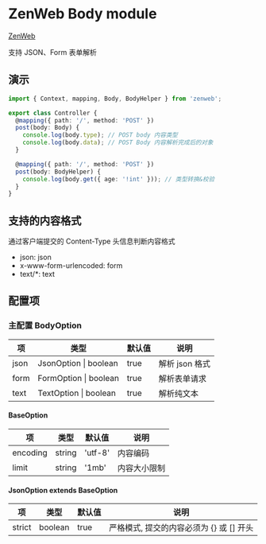 # ZenWeb Body module

[ZenWeb](https://www.npmjs.com/package/zenweb)

支持 JSON、Form 表单解析

## 演示
```ts
import { Context, mapping, Body, BodyHelper } from 'zenweb';

export class Controller {
  @mapping({ path: '/', method: 'POST' })
  post(body: Body) {
    console.log(body.type); // POST body 内容类型
    console.log(body.data); // POST Body 内容解析完成后的对象
  }

  @mapping({ path: '/', method: 'POST' })
  post(body: BodyHelper) {
    console.log(body.get({ age: '!int' })); // 类型转换&校验
  }
}
```

## 支持的内容格式
通过客户端提交的 Content-Type 头信息判断内容格式

- json: json
- x-www-form-urlencoded: form
- text/*: text

## 配置项

### 主配置 BodyOption
| 项 | 类型 | 默认值 | 说明 |
|----|-----|-------|-----|
| json | JsonOption \| boolean | true | 解析 json 格式 |
| form | FormOption \| boolean | true | 解析表单请求 |
| text | TextOption \| boolean | true | 解析纯文本 |

#### BaseOption
| 项 | 类型 | 默认值 | 说明 |
|----|-----|-------|-----|
| encoding | string | 'utf-8' | 内容编码 |
| limit | string | '1mb' | 内容大小限制 |

#### JsonOption extends BaseOption
| 项 | 类型 | 默认值 | 说明 |
|----|-----|-------|-----|
| strict | boolean | true | 严格模式, 提交的内容必须为 {} 或 [] 开头 |
